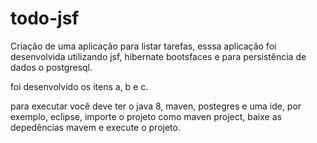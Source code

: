 # todo-jsf

Criação de uma aplicação para listar tarefas, esssa aplicação foi desenvolvida utilizando jsf, hibernate bootsfaces e para persistência de dados o postgresql.

foi desenvolvido os itens a, b e c.

para executar você deve ter o java 8, maven, postegres e uma ide, por exemplo, eclipse, importe o projeto como maven project, baixe as depedências mavem e execute o projeto.
